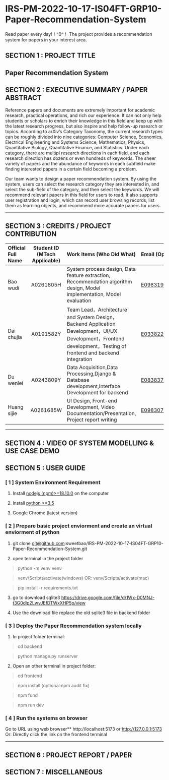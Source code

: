 # IRS-PM-2022-10-17-IS04FT-GRP10-Paper-Recommendation-System
Read paper every day!！^0^！ The project provides a recommendation system for papers in your interest area.
## SECTION 1 : PROJECT TITLE
## Paper Recommendation System

## SECTION 2 : EXECUTIVE SUMMARY / PAPER ABSTRACT
Reference papers and documents are extremely important for academic research, practical operations, and rich our experience. It can not only help students or scholars to enrich their knowledge in this field and keep up with the latest research progress, but also inspire and help follow-up research or topics. According to arXiv’s Category Taxonomy, the current research types can be roughly divided into nine categories: Computer Science, Economics, Electrical Engineering and Systems Science, Mathematics, Physics, Quantitative Biology, Quantitative Finance, and Statistics. Under each category, there are multipl research directions in each field, and each research direction has dozens or even hundreds of keywords. The sheer variety of papers and the abundance of keywords in each subfield make finding interested papers in a certain field becoming a problem.

Our team wants to design a paper recommendation system. By using the system, users can select the research category they are interested in, and select the sub-field of the category, and then select the keywords. We will recommend relevant papers in this field for users to read. It also supports user registration and login, which can record user browsing records, list them as learning objects, and recommend more accurate papers for users.

---

## SECTION 3 : CREDITS / PROJECT CONTRIBUTION
| Official Full Name  | Student ID (MTech Applicable)  | Work Items (Who Did What) | Email (Optional) |
| :--------------- |:---------------:| :-----| :-----|
| Bao wudi | A0261805H | System process design, Data feature extraction, Recommendation algorithm design, Model implementation, Model evaluation|E0983199@u.nus.edu  |
| Dai chujia | A0191582Y | Team Lead，Architecture and System Design，Backend Application Development，UI/UX Development，Frontend development，Testing of frontend and backend integration| E0338226@u.nus.edu |
| Du wenlei | A0243809Y | Data Acquisition,Data Processing,Django & Database development,Interface Development for backend |E0838377@u.nus.edu  |
| Huang sijie | A0261685W | UI Design, Front-end Development, Video Documentation/Presentation, Project report writing| E0983079@u.nus.edu |

---

## SECTION 4 : VIDEO OF SYSTEM MODELLING & USE CASE DEMO


## SECTION 5 : USER GUIDE

### [ 1 ] System Environment Requirement

1. Install [nodejs (npm)>=18.10.0](https://nodejs.org/en/download/) on the computer

2. Install [python >=3.5](https://www.python.org/downloads/)

3. Google Chrome (latest version)

### [ 2 ] Prepare basic project enviorment and create an virtual enviorment of python

1. git clone git@github.com:sweetbao/IRS-PM-2022-10-17-IS04FT-GRP10-Paper-Recommendation-System.git

2. open terminal in the project folder

 >python -m venv venv

 >venv\Scripts\activate(windows) OR: venv/Scripts/activate(mac)

 >pip install -r requirements.txt

3. go to download sqlite3 https://drive.google.com/file/d/1Wx-D0MNJ-t3G0dlp2LwvJEfDTWxXHP5p/view

4. Use the download file replace the old sqlite3 file in backend folder

### [ 3 ] Deploy the Paper Recommendation system locally

1. In project folder terminal: 
 >cd backend

 >python manage.py runserver

2. Open an other terminal in project folder:

 >cd frontend

 >npm install (optional:npm audit fix)

 >npm fund 

 >npm run dev

### [ 4 ] Run the systems on browser
Go to URL using web browser** http://localhost:5173 or http://127.0.0.1:5173
Or: Directly click the link on the frontend terminal

---
## SECTION 6 : PROJECT REPORT / PAPER
## SECTION 7 : MISCELLANEOUS
